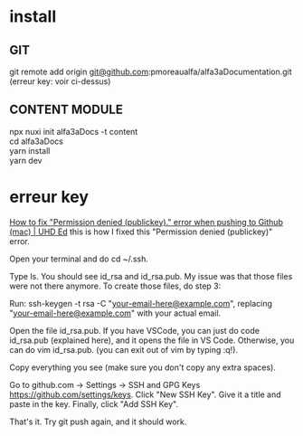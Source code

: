 # install
## GIT
git remote add origin git@github.com:pmoreaualfa/alfa3aDocumentation.git  
(erreur key: voir ci-dessus)

## CONTENT MODULE
npx nuxi init alfa3aDocs -t content  
cd alfa3aDocs  
yarn install  
yarn dev  









# erreur key
[How to fix "Permission denied (publickey)." error when pushing to Github (mac) | UHD Ed](https://uhded.com/fix-permission-denied-public-key-github-error)
this is how I fixed this "Permission denied (publickey)" error.

Open your terminal and do cd ~/.ssh.

Type ls. You should see id_rsa and id_rsa.pub. My issue was that those files were not there anymore. To create those files, do step 3:

Run: ssh-keygen -t rsa -C "your-email-here@example.com", replacing "your-email-here@example.com" with your actual email.

Open the file id_rsa.pub. If you have VSCode, you can just do code id_rsa.pub (explained here), and it opens the file in VS Code. Otherwise, you can do vim id_rsa.pub. (you can exit out of vim by typing :q!).

Copy everything you see (make sure you don't copy any extra spaces).

Go to github.com -> Settings -> SSH and GPG Keys https://github.com/settings/keys. Click "New SSH Key". Give it a title and paste in the key. Finally, click "Add SSH Key".

That's it. Try git push again, and it should work.
